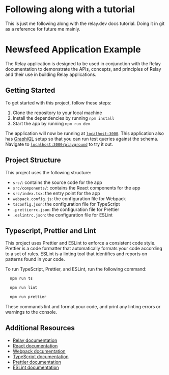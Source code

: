 # Following along with a tutorial

This is just me following along with the relay.dev docs tutorial. Doing it in git as a reference for future me mainly.

# Newsfeed Application Example

The Relay application is designed to be used in conjunction with the Relay documentation to demonstrate the APIs, concepts, and principles of Relay and their use in building Relay applications.

## Getting Started

To get started with this project, follow these steps:

1. Clone the repository to your local machine
2. Install the dependencies by running `npm install`
3. Start the app by running `npm run dev`

The application will now be running at [`localhost:3000`](http://localhost:3000). This application also has [GraphiQL](https://github.com/graphql/graphiql) setup so that you can run test queries against the schema. Navigate to [`localhost:3000/playground`](http://localhost:3000) to try it out.

## Project Structure

This project uses the following structure:

- `src/`: contains the source code for the app
- `src/components/`: contains the React components for the app
- `src/index.tsx`: the entry point for the app
- `webpack.config.js`: the configuration file for Webpack
- `tsconfig.json`: the configuration file for TypeScript
- `.prettierrc.json`: the configuration file for Prettier
- `.eslintrc.json`: the configuration file for ESLint

## Typescript, Prettier and Lint

This project uses Prettier and ESLint to enforce a consistent code style. Prettier is a code formatter that automatically formats your code according to a set of rules. ESLint is a linting tool that identifies and reports on patterns found in your code.

To run TypeScript, Prettier, and ESLint, run the following command:

```sh
  npm run ts
```

```sh
  npm run lint
```

```sh
  npm run prettier
```

These commands lint and format your code, and print any linting errors or warnings to the console.

## Additional Resources

- [Relay documentation](https://relay.dev)
- [React documentation](https://reactjs.org/docs/getting-started.html)
- [Webpack documentation](https://webpack.js.org/concepts/)
- [TypeScript documentation](https://www.typescriptlang.org/docs/home.html)
- [Prettier documentation](https://prettier.io/docs/en/index.html)
- [ESLint documentation](https://eslint.org/docs/user-guide/getting-started)
